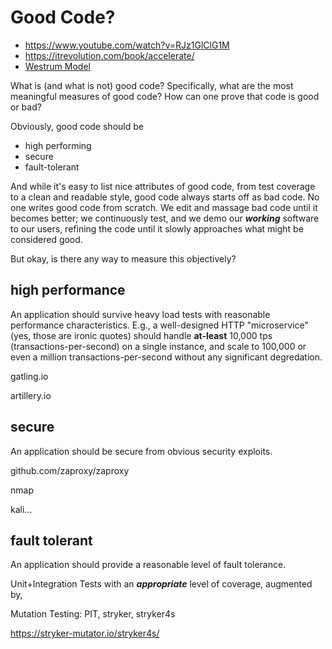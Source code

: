 # Good Code?

+ https://www.youtube.com/watch?v=RJz1GlClG1M
+ https://itrevolution.com/book/accelerate/
+ [Westrum Model](https://qualitysafety.bmj.com/content/13/suppl_2/ii22)

What is (and what is not) good code? Specifically, what are the most meaningful measures of good code? How can one prove that code is good or bad?

Obviously, good code should be

  + high performing
  + secure
  + fault-tolerant

And while it's easy to list nice attributes of good code, from test coverage to a clean and readable style, good code always starts off as bad code. No one writes good code from scratch. We edit and massage bad code until it becomes better; we continuously test, and we demo our ***working*** software to our users, refining the code until it slowly approaches what might be considered good. 

But okay, is there any way to measure this objectively?


## high performance
An application should survive heavy load tests with reasonable performance characteristics. E.g., a well-designed HTTP "microservice" (yes, those are ironic quotes) should handle **at-least** 10,000 tps (transactions-per-second) on a single instance, and scale to 100,000 or even a million transactions-per-second without any significant degredation.

gatling.io

artillery.io


## secure
An application should be secure from obvious security exploits.

github.com/zaproxy/zaproxy

nmap

kali...


## fault tolerant
An application should provide a reasonable level of fault tolerance.

Unit+Integration Tests with an ***appropriate*** level of coverage, augmented by,

Mutation Testing: PIT, stryker, stryker4s

https://stryker-mutator.io/stryker4s/

